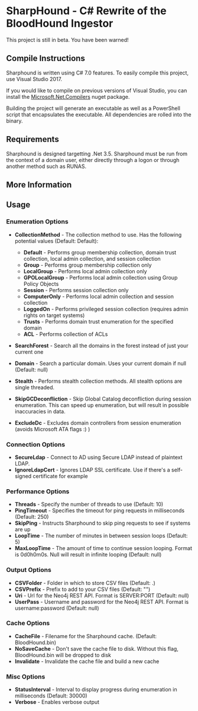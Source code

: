 # SharpHound - C# Rewrite of the BloodHound Ingestor

This project is still in beta. You have been warned!

## Compile Instructions
Sharphound is written using C# 7.0 features. To easily compile this project, use Visual Studio 2017. 

If you would like to compile on previous versions of Visual Studio, you can install the [Microsoft.Net.Compilers](https://www.nuget.org/packages/Microsoft.Net.Compilers/) nuget package.

Building the project will generate an executable as well as a PowerShell script that encapsulates the executable. All dependencies are rolled into the binary.

## Requirements
Sharphound is designed targetting .Net 3.5. Sharphound must be run from the context of a domain user, either directly through a logon or through another method such as RUNAS.

## More Information

## Usage
### Enumeration Options
* **CollectionMethod** - The collection method to use. Has the following potential values (Default: Default):
   * **Default** - Performs group membership collection, domain trust collection, local admin collection, and session collection
   * **Group** - Performs group membership collection only
   * **LocalGroup** - Performs local admin collection only
   * **GPOLocalGroup** - Performs local admin collection using Group Policy Objects
   * **Session** - Performs session collection only
   * **ComputerOnly** - Performs local admin collection and session collection
   * **LoggedOn** - Performs privileged session collection (requires admin rights on target systems)
   * **Trusts** - Performs domain trust enumeration for the specified domain
   * **ACL** - Performs collection of ACLs

* **SearchForest** - Search all the domains in the forest instead of just your current one
* **Domain** - Search a particular domain. Uses your current domain if null (Default: null)
* **Stealth** - Performs stealth collection methods. All stealth options are single threaded.
* **SkipGCDeconfliction** - Skip Global Catalog deconfliction during session enumeration. This can speed up enumeration, but will result in possible inaccuracies in data.
* **ExcludeDc** - Excludes domain controllers from session enumeration (avoids Microsoft ATA flags :) )

### Connection Options
* **SecureLdap** - Connect to AD using Secure LDAP instead of plaintext LDAP.
* **IgnoreLdapCert** - Ignores LDAP SSL certificate. Use if there's a self-signed certificate for example

### Performance Options
* **Threads** - Specify the number of threads to use (Default: 10)
* **PingTimeout** - Specifies the timeout for ping requests in milliseconds (Default: 250)
* **SkipPing** - Instructs Sharphound to skip ping requests to see if systems are up
* **LoopTime** - The number of minutes in between session loops (Default: 5)
* **MaxLoopTime** - The amount of time to continue session looping. Format is 0d0h0m0s. Null will result in infinite looping (Default: null)

### Output Options
* **CSVFolder** - Folder in which to store CSV files (Default: .)
* **CSVPrefix** - Prefix to add to your CSV files (Default: "")
* **Uri** - Url for the Neo4j REST API. Format is SERVER:PORT (Default: null)
* **UserPass** - Username and password for the Neo4j REST API. Format is username:password (Default: null)

### Cache Options
* **CacheFile** - Filename for the Sharphound cache. (Default: BloodHound.bin)
* **NoSaveCache** - Don't save the cache file to disk. Without this flag, BloodHound.bin will be dropped to disk
* **Invalidate** - Invalidate the cache file and build a new cache

### Misc Options
* **StatusInterval** - Interval to display progress during enumeration in milliseconds (Default: 30000)
* **Verbose** - Enables verbose output